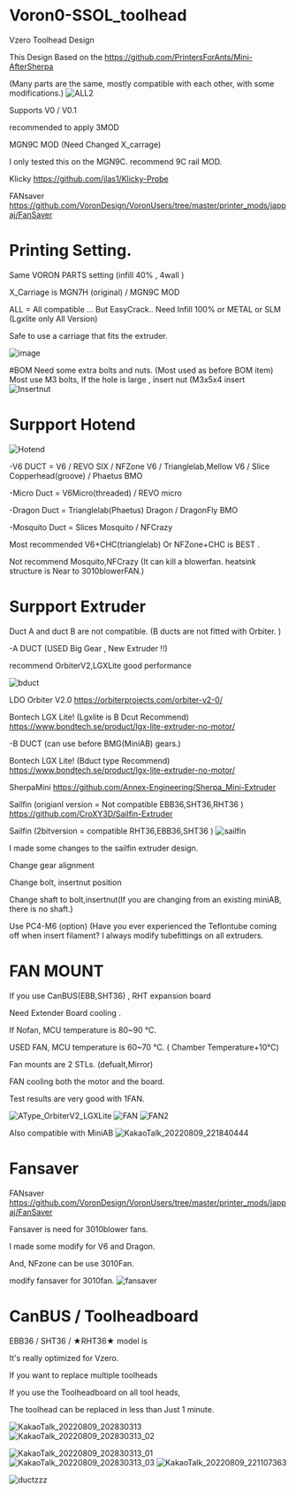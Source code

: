 # Voron0-SSOL_toolhead
Vzero Toolhead Design 

This Design Based on the https://github.com/PrintersForAnts/Mini-AfterSherpa 

(Many parts are the same, mostly compatible with each other, with some modifications.)
![ALL2](https://user-images.githubusercontent.com/110684743/183617793-c647f5ba-fb6c-49f9-a819-6bbb3ed8931c.png)

Supports 
V0 / V0.1 

recommended to apply 3MOD

MGN9C MOD (Need Changed X_carrage)

I only tested this on the MGN9C. recommend 9C rail MOD.

Klicky https://github.com/jlas1/Klicky-Probe

FANsaver https://github.com/VoronDesign/VoronUsers/tree/master/printer_mods/jappaj/FanSaver


# Printing Setting.
Same VORON PARTS setting
(infill 40% , 4wall )

X_Carriage is MGN7H (original) / MGN9C MOD 

ALL = All compatible ... But EasyCrack.. Need Infill 100% or METAL or SLM   (Lgxlite only All Version)

Safe to use a carriage that fits the extruder.

![image](https://user-images.githubusercontent.com/110684743/188689747-deef9c7d-e6cf-4790-bb4e-49ae0274f5cb.png)


#BOM
Need some extra bolts and nuts.
(Most used as before BOM item)
Most use M3 bolts,
If the hole is large , insert nut (M3x5x4 insert 
![Insertnut](https://user-images.githubusercontent.com/110684743/183639449-545a8ced-5fe3-4717-92e3-ba787e843f28.png)








# Surpport  Hotend 
![Hotend](https://user-images.githubusercontent.com/110684743/183648361-d3972f76-e4d9-46b7-b91f-ae5d93a2b0ab.png)


-V6 DUCT = V6 / REVO SIX /  NFZone V6 / Trianglelab,Mellow V6 / Slice Copperhead(groove) / Phaetus BMO 

-Micro Duct = V6Micro(threaded) / REVO micro 

-Dragon Duct = Trianglelab(Phaetus) Dragon / DragonFly BMO 

-Mosquito Duct = Slices Mosquito / NFCrazy 



Most recommended V6+CHC(trianglelab) Or NFZone+CHC is BEST .

Not recommend Mosquito,NFCrazy (It can kill a blowerfan. heatsink structure is Near to 3010blowerFAN.)



# Surpport Extruder
Duct A and duct B are not compatible.
(B ducts are not fitted with Orbiter. )

-A DUCT (USED Big Gear , New Extruder !!)

recommend  OrbiterV2,LGXLite good performance

![bduct](https://user-images.githubusercontent.com/110684743/188689349-4bd53708-b3e5-4c42-9b59-75da39632ca8.png)


LDO Orbiter V2.0
https://orbiterprojects.com/orbiter-v2-0/

Bontech LGX Lite! (Lgxlite is B Dcut Recommend)
https://www.bondtech.se/product/lgx-lite-extruder-no-motor/







-B DUCT (can use before BMG(MiniAB) gears.)

Bontech LGX Lite! (Bduct type Recommend)
https://www.bondtech.se/product/lgx-lite-extruder-no-motor/

SherpaMini
https://github.com/Annex-Engineering/Sherpa_Mini-Extruder

Sailfin (origianl version = Not compatible EBB36,SHT36,RHT36 )
https://github.com/CroXY3D/Sailfin-Extruder

Sailfin (2bitversion = compatible RHT36,EBB36,SHT36  ) 
![sailfin](https://user-images.githubusercontent.com/110684743/186203663-2a6b9436-3e1e-4057-ace7-8e6675046100.png)




I made some changes to the sailfin extruder design.

Change gear alignment

Change bolt, insertnut position

Change shaft to bolt,insertnut(If you are changing from an existing miniAB, there is no shaft.)

Use PC4-M6 (option) (Have you ever experienced the Teflontube coming off when insert filament? I always modify tubefittings on all extruders.


# FAN MOUNT
If you use CanBUS(EBB,SHT36) , RHT expansion board

Need Extender Board cooling .

If Nofan, MCU temperature is 80~90 ℃.

USED FAN, MCU temperature is 60~70 ℃. ( Chamber Temperature+10℃)

Fan mounts are 2 STLs. (defualt,Mirror)

FAN cooling both the motor and the board.

Test results are very good with 1FAN.

![AType_OrbiterV2_LGXLite](https://user-images.githubusercontent.com/110684743/183629411-0dd52714-6a15-49d5-a051-bf9d5bd46da1.png)
![FAN](https://user-images.githubusercontent.com/110684743/183629416-4422dae8-92e0-4757-a2de-d5cba05ab122.png)
![FAN2](https://user-images.githubusercontent.com/110684743/183629438-c4565a7e-af57-482c-806b-35d1365911cf.png)

Also compatible with MiniAB 
![KakaoTalk_20220809_221840444](https://user-images.githubusercontent.com/110684743/183657152-e28ac1c2-4942-4475-bfe7-f615a34b9d7e.jpg)


# Fansaver
FANsaver https://github.com/VoronDesign/VoronUsers/tree/master/printer_mods/jappaj/FanSaver

Fansaver is need for 3010blower fans.

I made some modify for V6 and Dragon.

And, NFzone can be use 3010Fan.

modify fansaver for 3010fan.
![fansaver](https://user-images.githubusercontent.com/110684743/183633617-d526e1c8-253e-41ed-8138-533432e7a0b5.png)




# CanBUS / Toolheadboard

EBB36 / SHT36 / ★RHT36★ model is

It's really optimized for Vzero.

If you want to replace multiple toolheads


If you use the Toolheadboard on all tool heads,

The toolhead can be replaced in less than Just 1 minute.

![KakaoTalk_20220809_202830313](https://user-images.githubusercontent.com/110684743/183637019-502fdde9-052c-408e-9aff-d3a802df5a7e.jpg)
![KakaoTalk_20220809_202830313_02](https://user-images.githubusercontent.com/110684743/183637037-f00ccfe3-d9ca-4bfa-bc81-83a382f5b779.jpg)

![KakaoTalk_20220809_202830313_01](https://user-images.githubusercontent.com/110684743/183637066-49a2c845-c952-43cd-98c9-d30cbadcad19.jpg)
![KakaoTalk_20220809_202830313_03](https://user-images.githubusercontent.com/110684743/183637080-8c5ee700-6419-4a2b-99c9-1a142a3c3ea1.jpg)
![KakaoTalk_20220809_221107363](https://user-images.githubusercontent.com/110684743/183655873-c0595822-308a-4a8b-9426-e4780eb812f4.jpg)

![ductzzz](https://user-images.githubusercontent.com/110684743/183643414-07b46496-60eb-442f-b7cd-b45eb652f552.png)
